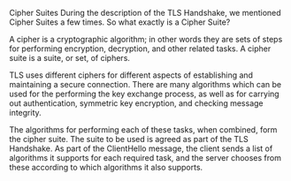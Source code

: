 Cipher Suites
During the description of the TLS Handshake, we mentioned Cipher Suites a few times. So what exactly is a Cipher Suite?

A cipher is a cryptographic algorithm; in other words they are sets of steps for performing encryption, decryption, and other related tasks. A cipher suite is a suite, or set, of ciphers.

TLS uses different ciphers for different aspects of establishing and maintaining a secure connection. There are many algorithms which can be used for the performing the key exchange process, as well as for carrying out authentication, symmetric key encryption, and checking message integrity.

The algorithms for performing each of these tasks, when combined, form the cipher suite. The suite to be used is agreed as part of the TLS Handshake. As part of the ClientHello message, the client sends a list of algorithms it supports for each required task, and the server chooses from these according to which algorithms it also supports.

